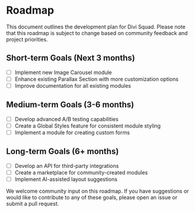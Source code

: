 # Roadmap

This document outlines the development plan for Divi Squad. Please note that this roadmap is subject to change based on community feedback and project priorities.

## Short-term Goals (Next 3 months)
- [ ] Implement new Image Carousel module
- [ ] Enhance existing Parallax Section with more customization options
- [ ] Improve documentation for all existing modules

## Medium-term Goals (3-6 months)
- [ ] Develop advanced A/B testing capabilities
- [ ] Create a Global Styles feature for consistent module styling
- [ ] Implement a module for creating custom forms

## Long-term Goals (6+ months)
- [ ] Develop an API for third-party integrations
- [ ] Create a marketplace for community-created modules
- [ ] Implement AI-assisted layout suggestions

We welcome community input on this roadmap. If you have suggestions or would like to contribute to any of these goals, please open an issue or submit a pull request.
